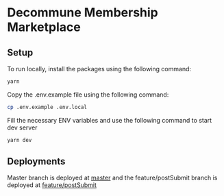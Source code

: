 # Decommune Membership Marketplace
## Setup

To run locally, install the packages using the following command:

```bash
yarn
```

Copy the .env.example file using the following command:
```bash
cp .env.example .env.local
```
Fill the necessary ENV variables and use the following command to start dev server

```bash
yarn dev
```

## Deployments
Master branch is deployed at [master](https://https://coinvise-front.vercel.app) and the feature/postSubmit branch is deployed at [feature/postSubmit](https://coinvise-front-git-feature-postsubmit-dhruv035.vercel.app?_vercel_share=veGR0yBWi8BkerwtTfKeb2STGGB1KsLc)
